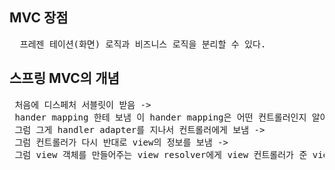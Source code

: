 ## MVC 장점 

<pre>
  프레젠 테이션(화면) 로직과 비즈니스 로직을 분리할 수 있다.
</pre>

## 스프링 MVC의 개념

<pre>
 처음에 디스페처 서블릿이 받음 ->
 hander mapping 한테 보냄 이 hander mapping은 어떤 컨트롤러인지 알아서 그걸 다시 디스페처 서블릿에게 보냄 ->
 그럼 그게 handler adapter를 지나서 컨트롤러에게 보냄 ->
 그럼 컨트롤러가 다시 반대로 view의 정보를 보냄 ->
 그럼 view 객체를 만들어주는 view resolver에게 view 컨트롤러가 준 view의 정보를 보내고 view를 디스페처 서블릿한테 보냄으로 view를 client에게 보여줌
</pre>
